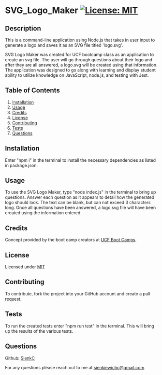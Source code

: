 # SVG_Logo_Maker   [![License: MIT](https://img.shields.io/badge/License-MIT-blue.svg)](https://opensource.org/license/mit/)


  ## Description

  This is a command-line application using Node.js that takes in user input to generate a logo and saves it as an SVG file titled 'logo.svg'.

  SVG Logo Maker was created for UCF bootcamp class as an application to create an svg file. The user will go through questions about their logo and after they are all answered, a logo.svg will be created using that information. The application was designed to go along with learning and display student ability to utilize knowledge on JavaScript, node.js, and testing with Jest.


  ## Table of Contents

  1. [Installation](#installation)
  2. [Usage](#usage)
  3. [Credits](#credits)
  3. [License](#license)
  4. [Contributing](#contributing)
  5. [Tests](#tests)
  6. [Questions](#questions)


  ## Installation <a id="installation"></a>

  Enter "npm i" in the terminal to install the necessary dependencies as listed in package.json.


  ## Usage <a id="usage"></a>

  To use the SVG Logo Maker, type "node index.js" in the terminal to bring up questions. Answer each question as it appears to detail how the generated logo should look. The text can be blank, but can not exceed 3 characters long. Once all questions have been answered, a logo.svg file will have been created using the information entered.


  ## Credits <a id="credits"></a>

  Concept provided by the boot camp creators at [UCF Boot Camps](https://bootcamp.ce.ucf.edu/).


  ## License <a id="license"></a>

  Licensed under [MIT](LICENSE)


  ## Contributing <a id="contributing"></a>

  To contribute, fork the project into your GitHub account and create a pull request.


  ## Tests <a id="tests"></a>

  To run the created tests enter "npm run test" in the terminal. This will bring up the results of the various tests.


  ## Questions <a id="questions"></a>

  Github: [SienkC](https://github.com/SienkC)
  
  For any questions please reach out to me at sienkiewichc@gmail.com.